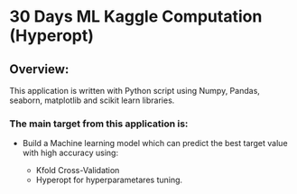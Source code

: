 # 30 Days ML Kaggle Computation (Hyperopt)


## Overview:

This application is written with Python script using Numpy, Pandas, seaborn, matplotlib  and scikit learn libraries.


### The main target from this application is:

*  Build a Machine learning model which can predict the best target value with high accuracy using:

    - Kfold Cross-Validation
    - Hyperopt for hyperparametares tuning.
